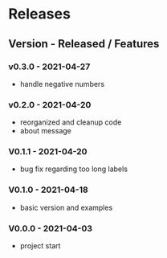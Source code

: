 # Releases
## Version - Released / Features

### v0.3.0 - 2021-04-27
- handle negative numbers
### v0.2.0 - 2021-04-20
- reorganized and cleanup code
- about message
### V0.1.1 - 2021-04-20
- bug fix regarding too long labels
### V0.1.0 - 2021-04-18
- basic version and examples
### V0.0.0 - 2021-04-03 
- project start